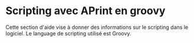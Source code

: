 
Scripting avec APrint en groovy
===============================



Cette section d'aide vise à donner des informations sur le scripting dans le logiciel. Le language de scripting utilisé est Groovy.


